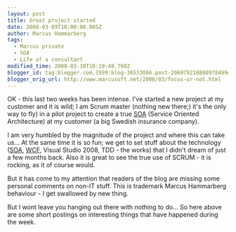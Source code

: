 ```yaml
---
layout: post
title: Great project started
date: 2008-03-09T18:00:00.005Z
author: Marcus Hammarberg
tags:
  - Marcus private
  - SOA
  - Life of a consultant
modified_time: 2008-03-10T10:19:48.760Z
blogger_id: tag:blogger.com,1999:blog-36533086.post-2069792188809784994
blogger_orig_url: http://www.marcusoft.net/2008/03/focus-or-not.html
---
```


OK - this last two weeks has been intense. I've started a new project at
my customer and it is wild; I am Scrum master (nothing new there;) it's
the only way to fly) in a pilot project to create a true [<span
id="SPELLING_ERROR_0"
class="blsp-spelling-error">SOA](http://en.wikipedia.org/wiki/Service-oriented_architecture)
(Service Oriented Architecture) at my customer (a big Swedish insurance
company).

I am very humbled by the magnitude of the project and where this can
take us... At the same time it is so fun; we get to set stuff about the
technology ([SOA](http://en.wikipedia.org/wiki/Service-oriented_architecture),
[WCF](http://msdn2.microsoft.com/en-us/netframework/aa663324.aspx),
Visual Studio 2008, TDD - the works) that I didn't dream of just a few
months back. Also it is great to see the true use of SCRUM - it is
rocking, as it of course would.

But it has come to my attention that readers of the blog are missing
some personal comments on non-IT stuff. This is trademark Marcus Hammarberg
behaviour - I get swallowed by new thing.

But I wont leave you hanging out there with nothing to do... So here
above are some short postings on interesting things that have happened
during the week.
